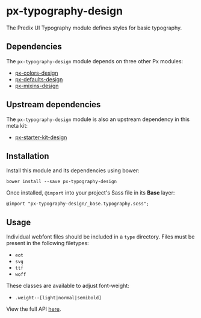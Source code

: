 # px-typography-design

The Predix UI Typography module defines styles for basic typography.

## Dependencies

The `px-typography-design` module depends on three other Px modules:

* [px-colors-design](https://github.com/predixdesignsystem/px-colors-design)
* [px-defaults-design](https://github.com/predixdesignsystem/px-defaults-design)
* [px-mixins-design](https://github.com/predixdesignsystem/px-mixins-design)

## Upstream dependencies

The `px-typography-design` module is also an upstream dependency in this meta kit:

* [px-starter-kit-design](https://github.com/predixdesignsystem/px-starter-kit-design)

## Installation

Install this module and its dependencies using bower:

    bower install --save px-typography-design

Once installed, `@import` into your project's Sass file in its **Base** layer:

    @import "px-typography-design/_base.typography.scss";

## Usage

Individual webfont files should be included in a `type` directory. Files must be present in the following filetypes:

* `eot`
* `svg`
* `ttf`
* `woff`

These classes are available to adjust font-weight:

* `.weight--[light|normal|semibold]`

View the full API [here](https://www.predix-ui.com/#/css/utilities/px-typography-design).
